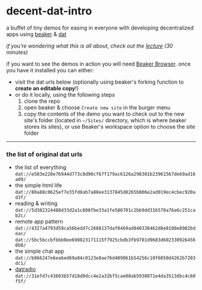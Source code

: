 # decent-dat-intro
a buffet of tiny demos for easing in everyone with developing decentralized apps using [beaker](http://beakerbrowser.com/) & [dat](https://datproject.org/)

_if you're wondering what this is all about, check out the [lecture](https://www.youtube.com/watch?v=-0cgl6okmUs) (30 minutes)_

if you want to see the demos in action you will need [Beaker Browser](http://beakerbrowser.com/). once you have it installed you can either:
* visit the dat urls below (optionally using beaker's forking function to **create an editable copy**!)
* or do it locally, using the following steps 
   1. clone the repo 
   1. open beaker & choose `Create new site` in the burger menu
   1. copy the contents of the demo you want to check out to the new site's folder (located in `~/Sites/` directory, which is where beaker stores its sites), or use Beaker's workspace option to choose the site folder
----
### the list of original dat urls
* the list of everything  
   `dat://e503e220e76944d773c8d90cf67f179ac6126a298301b23961567de69ad16a09/`
* the simple html life  
   `dat://80a88c0625ef7e35fd8ab7a88ee3137845d8265b006e2ad019ec4cbec920ad3f/`
* reading & writing  
  `dat://5d382324488d33d2a1c808fbe33a1fe586701c2bb9dd31b570a76e6c251cab2c/`
* remote app pattern   
  `dat://4327a4793d59ca56bedd7c2688137daf0469ad840338462d8e8100e8982bdeac/`   
  `dat://5bc5bccbfbbb0ee690823171115f7925cbdb3fb9701d9683d6023309264560b0/`
* the simple chat app  
  `dat://b866247e6ea6ed69a84c0123e8ae76d409061b54256c10f6050d4262b7203dc1/`
* [datradio](https://github.com/cblgh/datradio)  
  `dat://31efd7c43603b57d18d0dcc4e2a32bf5cae08ab5930071e4da3513dbc4c60f5f/`
